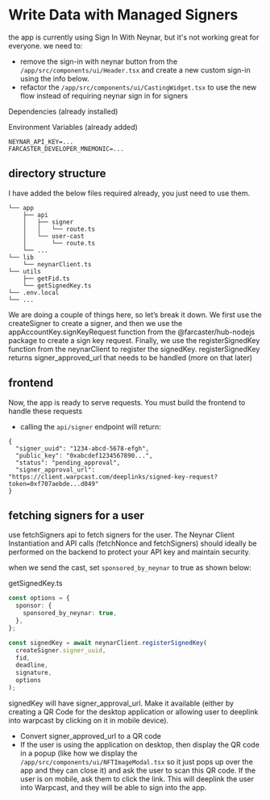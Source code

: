 # Write Data with Managed Signers

the app is currently using Sign In With Neynar, but it's not working great for everyone. we need to:

- remove the sign-in with neynar button from the `/app/src/components/ui/Header.tsx` and create a new custom sign-in using the info below.
- refactor the `/app/src/components/ui/CastingWidget.tsx` to use the new flow instead of requiring neynar sign in for signers

Dependencies (already installed)

Environment Variables (already added)

```
NEYNAR_API_KEY=...
FARCASTER_DEVELOPER_MNEMONIC=...
```

## directory structure

I have added the below files required already, you just need to use them.

```
└── app
    ├── api
    │   ├── signer
    │   │   └── route.ts
    │   └── user-cast
    │       └── route.ts
    └── ...
└── lib
    └── neynarClient.ts
└── utils
    ├── getFid.ts
    └── getSignedKey.ts
└── .env.local
└── ...
```

We are doing a couple of things here, so let’s break it down.
We first use the createSigner to create a signer, and then we use the appAccountKey.signKeyRequest function from the @farcaster/hub-nodejs package to create a sign key request. Finally, we use the registerSignedKey function from the neynarClient to register the signedKey. registerSignedKey returns signer_approved_url that needs to be handled (more on that later)

## frontend

Now, the app is ready to serve requests. You must build the frontend to handle these requests

- calling the `api/signer` endpoint will return:

```
{
  "signer_uuid": "1234-abcd-5678-efgh",
  "public_key": "0xabcdef1234567890...",
  "status": "pending_approval",
  "signer_approval_url": "https://client.warpcast.com/deeplinks/signed-key-request?token=0xf707aebde...d049"
}
```

## fetching signers for a user

use fetchSigners api to fetch signers for the user. The Neynar Client Instantiation and API calls (fetchNonce and fetchSigners) should ideally be performed on the backend to protect your API key and maintain security.

when we send the cast, set `sponsored_by_neynar` to true as shown below:

getSignedKey.ts

```ts
const options = {
  sponsor: {
    sponsored_by_neynar: true,
  },
};

const signedKey = await neynarClient.registerSignedKey(
  createSigner.signer_uuid,
  fid,
  deadline,
  signature,
  options
);
```

signedKey will have signer_approval_url. Make it available (either by creating a QR Code for the desktop application or allowing user to deeplink into warpcast by clicking on it in mobile device).

- Convert signer_approved_url to a QR code
- If the user is using the application on desktop, then display the QR code in a popup (like how we display the `/app/src/components/ui/NFTImageModal.tsx` so it just pops up over the app and they can close it) and ask the user to scan this QR code. If the user is on mobile, ask them to click the link. This will deeplink the user into Warpcast, and they will be able to sign into the app.
